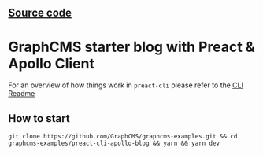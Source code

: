 ## [Source code](https://github.com/GraphCMS/graphcms-examples/tree/master/preact-cli-apollo-blog)

# GraphCMS starter blog with Preact & Apollo Client

For an overview of how things work in `preact-cli` please refer to the [CLI Readme](https://github.com/developit/preact-cli/blob/master/README.md)

## How to start
```
git clone https://github.com/GraphCMS/graphcms-examples.git && cd graphcms-examples/preact-cli-apollo-blog && yarn && yarn dev
```